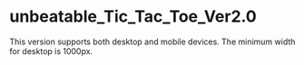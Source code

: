 # unbeatable_Tic_Tac_Toe_Ver2.0
This version supports both desktop and mobile devices. 
The minimum width for desktop is 1000px.
